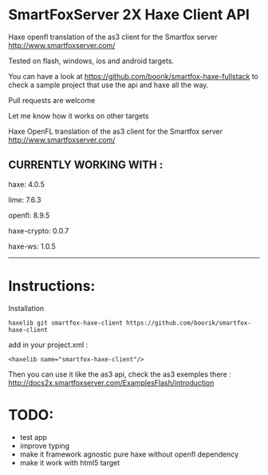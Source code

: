 
SmartFoxServer 2X Haxe Client API   
======================= 

Haxe openfl translation of the as3 client for the Smartfox server http://www.smartfoxserver.com/

Tested on flash, windows, ios and android targets.

You can have a look at https://github.com/boorik/smartfox-haxe-fullstack to check a sample project that use the api and haxe all the way.

Pull requests are welcome

Let me know how it works on other targets

Haxe OpenFL translation of the as3 client for the Smartfox server http://www.smartfoxserver.com/    

CURRENTLY WORKING WITH :  
----------------------------------  

haxe: 4.0.5  
    
lime: 7.6.3   
    
openfl: 8.9.5  
    
haxe-crypto: 0.0.7    
  
haxe-ws: 1.0.5  
    
----------------------------------    
    
Instructions:  
=====  
Installation
 
```
haxelib git smartfox-haxe-client https://github.com/boorik/smartfox-haxe-client
```
add in your project.xml :
```
<haxelib name="smartfox-haxe-client"/>
```
Then you can use it like the as3 api, check the as3 exemples there :    
http://docs2x.smartfoxserver.com/ExamplesFlash/introduction    
  
TODO:  
====
* test app    
* improve typing
* make it framework agnostic pure haxe without openfl dependency
* make it work with html5 target
